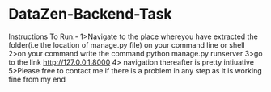 # DataZen-Backend-Task
Instructions To Run:-
1>Navigate to the place whereyou have extracted the folder(i.e the location of manage.py file) on your command line or shell
2>on your command write the command python manage.py runserver
3>go to the link http://127.0.0.1:8000
4> navigation thereafter is pretty intiuative
5>Please free to contact me if there is a problem in any step as it is working fine from my end
